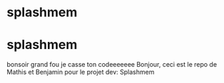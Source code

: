 # splashmem
# splashmem
bonsoir grand fou
je casse ton codeeeeeee
Bonjour, ceci est le repo de Mathis et Benjamin pour le projet dev: Splashmem

